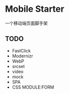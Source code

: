 # Mobile Starter 
一个移动端页面脚手架

## TODO
* FastClick
* Modernizr
* WebP
* srcset
* video
* mock
* SPA
* CSS MODULE:FORM 